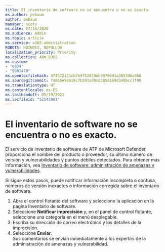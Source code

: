```yaml
---
title: El inventario de software no se encuentra o no es exacto.
ms.author: pebaum
author: pebaum
manager: scotv
ms.date: 07/16/2020
ms.audience: Admin
ms.topic: article
ms.service: o365-administration
ROBOTS: NOINDEX, NOFOLLOW
localization_priority: Priority
ms.collection: Adm_O365
ms.custom:
- "6034"
- "9001470"
ms.openlocfilehash: 474672131cb7e9f52029eb8976691a305396a9b8
ms.sourcegitcommit: f4866e94918c7b591ad0cd3b58169d340bcc7f00
ms.translationtype: HT
ms.contentlocale: es-ES
ms.lasthandoff: 05/19/2021
ms.locfileid: "52543981"
---
```

# <a name="software-inventory-is-missing-or-inaccurate"></a>El inventario de software no se encuentra o no es exacto.

El servicio de inventario de software de ATP de Microsoft Defender proporciona el nombre del producto o proveedor, su último número de versión y vulnerabilidades y puntos débiles detectados. Para obtener más información, vea [Inventario de software: administración de amenazas y vulnerabilidades](/windows/security/threat-protection/microsoft-defender-atp/tvm-software-inventory).

Si sigue estos pasos, puede notificar información incompleta o confusa, números de versión inexactos o información corregida sobre el inventario de software.  

1. Abra el control flotante del software y seleccione la aplicación en la página Inventario de software.
2. Seleccione **Notificar imprecisión** y, en el panel de control flotante, seleccione una categoría en el menú desplegable.
3. Escriba su dirección de correo electrónico y los detalles de la imprecisión.
4. Seleccione **Enviar**.</br>
    Sus comentarios se envían inmediatamente a los expertos de la administración de amenazas y vulnerabilidad.